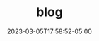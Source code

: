 ---
title: "blog"
date: 2023-03-05T17:58:52-05:00
draft: false
welcomeheader: 'Hey there space cowboy, welcome to...'
picsmall: "/images/ringringring-300x278.png"
picsnorm: "/images/ringringring.png"
mainheader: "Murph's"
mh2: '..Blog?'
---
